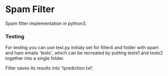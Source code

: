 # Spam Filter

Spam filter implementation in python3.

### Testing

For testing you can use test.py initialy set for filter4 and folder with spam and ham emails 'tests', which can be recreated by putting tests1 and tests2 together into a single folder.

Filter saves its results into '!prediction.txt'.
